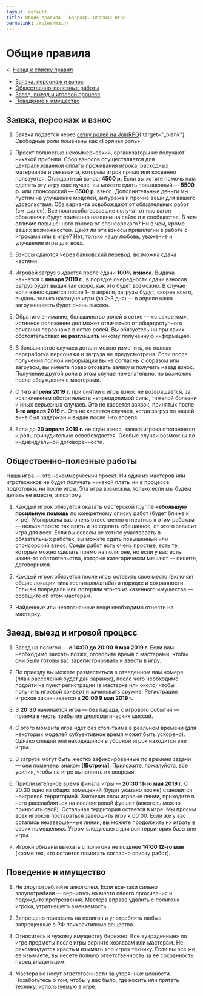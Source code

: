 ```yaml
---
layout: default
title: Общие правила — Барраяр. Опасная игра
permalink: /rules/main/
---
```


# Общие правила

&larr; [Назад к списку правил](/rules/)

- [Заявка, персонаж и взнос](/rules/main/#section-1)
- [Общественно-полезные работы](/rules/main/#section-2)
- [Заезд, выезд и игровой процесс](/rules/main/#section-3)
- [Поведение и имущество](/rules/main/#section-4)

## Заявка, персонаж и взнос

1. Заявка подается через [сетку ролей на JoinRPG](https://joinrpg.ru/429/roles){:target="_blank"}. Свободные роли помечены как «Горячая роль».

2. Проект полностью некоммерческий, организаторы не получают никакой прибыли. Сбор взносов осуществляется для централизованной оплаты проживания игрока, расходных материалов и реквизита, которым игрок прямо или косвенно пользуется. Стандартный взнос: __4500 р.__ Если вы хотите помочь нам сделать эту игру еще лучше, вы можете сдать повышенный — __5500 р.__ или спонсорский — __6500 р.__ взнос. Дополнительные деньги мы пустим на улучшение моделей, антуража и прочие вещи для вашего удовольствия. Оба варианта освобождают от обязательных работ (см. далее). Все поспособствовавшие получат от нас вагон обожания и будут поименно названы на сайте и в сообществе. В чем отличие повышенного взноса от спонсорского? Ни в чем, кроме ваших возможностей. Дают ли эти взносы привилегии в работе с игроками или в игре? Нет, только нашу любовь, уважение и улучшение игры для всех.

3. Взносы сдаются через [банковский перевод](/org#section-2), возможна сдача частями.

4. Игровой загруз выдается после сдачи __100% взноса__. Выдача начнется с __января 2019 г.__, в порядке очередности сдачи взносов. Загруз будет выдан так скоро, как это будет возможно. В случае если взнос сдается после 1-го апреля, загрузы будут, скорее всего, выданы только накануне игры (за 2-3 дня) — в апреле наша загруженность будет очень высока.

5. Обратите внимание, большинство ролей в сетке — «с секретом», истинное положение дел может отличаться от общедоступного описания персонажа в сетке ролей. Вы обязуетесь ни при каких обстоятельствах __не разглашать__ никому полученную информацию.

6. В большинстве случаев детали можно изменить, но полная переработка персонажа и загруза не предусмотрена. Если после получения полной информации вы не согласны с образом или загрузом, вы имеете право отозвать заявку и получить назад взнос. Получение другой роли в этом случае нежелательно, но возможно после обсуждения с мастерами.

7. С __1-го апреля 2019 г.__ при снятии с игры взнос не возвращается, за исключением обстоятельств непреодолимой силы, тяжелой болезни и иных серьезных случаев. Это не касается заявок, принятых после __1-го апреля 2019 г.__. Это не касается случаев, когда загруз по нашей вине был задержан и выдан после 1-го апреля.

8. Если до __20 апреля 2019 г.__ не сдан взнос, заявка игрока отклоняется и роль принудительно освобождается. Особые случаи возможны по индивидуальной договоренности.

## Общественно-полезные работы

Наша игра — это некоммерческий проект. Ни один из мастеров или игротехников не будет получать никакой платы ни в процессе подготовки, ни после игры. Эта игра возможна, только если мы будем делать ее вместе, а поэтому:

1. Каждый игрок обязуется оказать мастерской группе __небольшую посильную помощь__ по конкретному списку работ (будет ближе к игре). Мы просим вас очень отвественно отнестись к этим работам — нельзя просто так взять и не сделать обещанное, от этого зависит игра для всех. Если вы совсем не хотите участвовать в обязательных работах, вы можете сдать повышенный или спонсорский взнос. Среди работ есть очень простые, есть те, которые можно сделать прямо на полигоне, но если у вас есть какие-то обстоятельства, которые категорически мешают — пишите, договоримся.

2. Каждый игрок обязуется после игры оставить свое место (включая общие локации типа госпиталя/штаба) в порядке и сохранности. Если вы повредили или потеряли что-то из казенного имущества — сообщите об этом мастерам.

3. Найденные или неопознанные вещи необходимо отнести на мастерку.

## Заезд, выезд и игровой процесс

1. Заезд на полигон — __с 14:00 до 20:00 9 мая 2019 г.__ Если вам необходимо заехать позже, оговорите время с мастерами, чтобы они были готовы вас зарегистрировать и ввести в игру.

2. По приезду вы можете разместиться в отведенном вам номере (план расселения будет дан заранее), после чего необходимо подойти на пункт регистрации (в мастерке или около) чтобы получить игровой конверт и зачиповать оружие. Регистрация игроков заканчивается в __20:00 9 мая 2019 г.__

3. В __20:30__ начинается игра — без парада, с игрового события — приема в честь прибытия дипломатических миссий.

4. С этого момента игра идет без стоп-тайма в реальном времени (для некоторых моделей субъективное время может быть ускорено). Однако спящий или находящийся в уборной игрок находится вне игры.

5. В загрузе могут быть жестко зафиксированные по времени задачи — они помечены знаком __[!Встреча]__. Приложите, пожалуйста, все усилия, чтобы на игре выполнить их вовремя.

6. Приблизительное время финала игры — __20:30 11-го мая 2019 г.__ С 20:30 одно из общих помещений (будет указано позже) становится неигровой территорией. Закончив свои игровые линии, приходите в него расслабляться на послеигровой фуршет (алкоголь можно приносить свой). Остальная территория остается в игре. Мы просим всех игроков постараться завершить игру к 00:00. Если же у вас остались незавершенные линии, вы можете продолжить их играть в своих помещениях. Утром следующего дня вся территория базы вне игры.

7. Игроки обязаны выехать с полигона не позднее __14:00 12-го мая__ (кроме тех, кто остается помогать согласно списку работ).

## Поведение и имущество

1. Не злоупотребляйте алкоголем. Если все-таки сильно злоупотребили — вернитесь на место своего проживания и подождите протрезвения. Мастера вправе удалить с полигона игрока, утратившего вменяемость.

2. Запрещено привозить на полигон и употреблять любые запрещенные в РФ психоактивные вещества.

3. Относитесь к чужому имуществу бережно. Все «украденные» по игре предметы после игры верните хозяевам или мастерам. Не рекомендуется красть и изымать «по игре» технику. Если вы все же ее изымаете, вы несете полную ответственность за ее сохранность перед владельцем.

4. Мастера не несут ответственности за утерянные ценности. Позаботьтесь о том, чтобы у вас было, где носить или прятать технику, используемую в игре.
